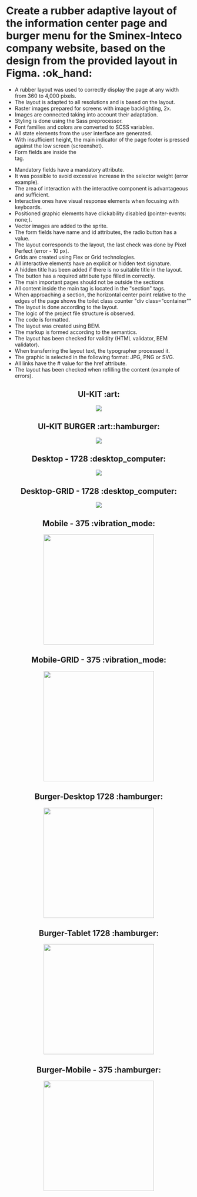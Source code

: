 <h1>Create a rubber adaptive layout of the information center page and burger menu for the Sminex-Inteco company website, based on the design from the provided layout in Figma. :ok_hand: </h1>
<ul>
  <li>A rubber layout was used to correctly display the page at any width from 360 to 4,000 pixels.</li>
  <li>The layout is adapted to all resolutions and is based on the layout.</li>
  <li>Raster images prepared for screens with image backlighting, 2x.</li>
  <li>Images are connected taking into account their adaptation.</li>
  <li>Styling is done using the Sass preprocessor.</li>
  <li>Font families and colors are converted to SCSS variables.</li>
  <li>All state elements from the user interface are generated.</li>
  <li>With insufficient height, the main indicator of the page footer is pressed against the low screen (screenshot).</li>
  <li>Form fields are inside the <form> tag.</li>
  <li>Mandatory fields have a mandatory attribute.</li>
  <li>It was possible to avoid excessive increase in the selector weight (error example).</li>
  <li>The area of ​​​​interaction with the interactive component is advantageous and sufficient.</li>
  <li>Interactive ones have visual response elements when focusing with keyboards.</li>
  <li>Positioned graphic elements have clickability disabled (pointer-events: none;).</li>
  <li>Vector images are added to the sprite.</li>
  <li>The form fields have name and id attributes, the radio button has a value.</li>
  <li>The layout corresponds to the layout, the last check was done by Pixel Perfect (error - 10 px).</li>
  <li>Grids are created using Flex or Grid technologies.</li>
  <li>All interactive elements have an explicit or hidden text signature.</li>
  <li>A hidden title has been added if there is no suitable title in the layout.</li>
  <li>The button has a required attribute type filled in correctly.</li>
  <li>The main important pages should not be outside the sections</li>
  <li>All content inside the main tag is located in the "section" tags.</li>
  <li>When approaching a section, the horizontal center point relative to the edges of the page shows the toilet class counter "div class="container""</li>
  <li>The layout is done according to the layout.</li>
  <li>The logic of the project file structure is observed.</li>
  <li>The code is formatted.</li>
  <li>The layout was created using BEM.</li>
  <li>The markup is formed according to the semantics.</li>
  <li>The layout has been checked for validity (HTML validator, BEM validator).</li>
  <li>When transferring the layout text, the typographer processed it.</li>
  <li>The graphic is selected in the following format: JPG, PNG or SVG.</li>
  <li>All links have the # value for the href attribute.</li>
  <li>The layout has been checked when refilling the content (example of errors).</li>
</ul>

<h2 align="center">UI-KIT :art:</h2>
<p align="center">
  <img src="assets/ui.png">
<p>

<h2 align="center">UI-KIT BURGER :art::hamburger:</h2>
<p align="center">
  <img src="assets/ui-burger.png">
<p>
<h2 align="center">Desktop - 1728 :desktop_computer:</h2>
<p align="center">
  <img src="assets/desktop.png">
<p>
<h2 align="center">Desktop-GRID - 1728 :desktop_computer:</h2>
<p align="center">
  <img src="assets/desktop-grid.png">
<p>
<h2 align="center">Mobile - 375  :vibration_mode:</h2>
<p align="center">
  <img src="assets/mobile.png" width="300">
<p>
<h2 align="center">Mobile-GRID - 375  :vibration_mode:</h2>
<p align="center">
  <img src="assets/mobile-grid.png" width="300">
<p>
<h2 align="center">Burger-Desktop 1728 :hamburger:</h2>
<p align="center">
  <img src="assets/burger-desktop.png" width="300">
<p>
<h2 align="center">Burger-Tablet 1728 :hamburger:</h2>
<p align="center">
  <img src="assets/burger-tablet.png" width="300">
<p>
<h2 align="center">Burger-Mobile - 375 :hamburger:</h2>
<p align="center">
  <img src="assets/burger-mobile.png" width="300">
<p>